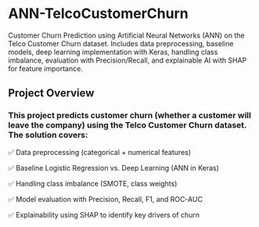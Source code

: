 # ANN-TelcoCustomerChurn
Customer Churn Prediction using Artificial Neural Networks (ANN) on the Telco Customer Churn dataset. Includes data preprocessing, baseline models, deep learning implementation with Keras, handling class imbalance, evaluation with Precision/Recall, and explainable AI with SHAP for feature importance.

## Project Overview

### This project predicts customer churn (whether a customer will leave the company) using the Telco Customer Churn dataset. The solution covers:

✅ Data preprocessing (categorical + numerical features)

✅ Baseline Logistic Regression vs. Deep Learning (ANN in Keras)

✅ Handling class imbalance (SMOTE, class weights)

✅ Model evaluation with Precision, Recall, F1, and ROC-AUC

✅ Explainability using SHAP to identify key drivers of churn
